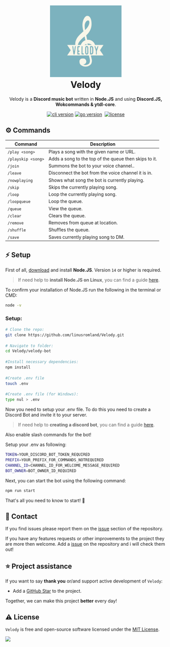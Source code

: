 <h1 align="center">
  <img src="assets/logo.jpeg" width="224px"/><br/>
  Velody
</h1>
<p align="center">Velody is a <b>Discord music bot</b> written in <b>Node.JS</b> and using <b>Discord.JS, Wokcommands & ytdl-core</b>.

<p align="center"><a href="https://github.com/linusromland/velody/releases" target="_blank"><img src="https://img.shields.io/badge/version-v0.1.3-blue?style=for-the-badge&logo=none" alt="cli version" /></a>&nbsp;<a href="https://nodejs.org/en/" target="_blank"><img src="https://img.shields.io/badge/Node.JS-14.17+-0?style=for-the-badge&logo=nodedotjs" alt="go version" /></a>&nbsp;
<a href="https://github.com/linusromland/Velody/blob/master/LICENSE"><img src="https://img.shields.io/badge/license-MIT-red?style=for-the-badge&logo=none" alt="license" /></a></p>

## ⚙️ Commands

| Command | Description |
| ------ | ---- |
| `/play <song>`| Plays a song with the given name or URL. |
| `/playskip <song>`| Adds a song to the top of the queue then skips to it. |
| `/join`| Summons the bot to your voice channel.. |
| `/leave`| Disconnect the bot from the voice channel it is in. |
| `/nowplaying`| Shows what song the bot is currently playing. |
| `/skip`| Skips the currently playing song. |
| `/loop`| Loop the currently playing song. |
| `/loopqueue`| Loop the queue. |
| `/queue`| View the queue.  |
| `/clear`| Clears the queue.  |
| `/remove`| Removes from queue at location.  |
| `/shuffle`| Shuffles the queue.  |
| `/save`| Saves currently playing song to DM. |

## ⚡️ Setup

First of all, [download](https://nodejs.org/en/) and install **Node.JS**. Version `14` or higher is required.

> If need help to **install Node.JS on Linux**, you can find a guide [here](https://www.digitalocean.com/community/tutorial_collections/how-to-install-node-js).

To confirm your installation of Node.JS run the following in the terminal or CMD:

```bash
node -v
```

### Setup:

```bash
# Clone the repo:
git clone https://github.com/linusromland/Velody.git

# Navigate to folder:
cd Velody/velody-bot

#Install necessary dependencies:
npm install

#Create .env file
touch .env

#Create .env file (for Windows):
type nul > .env
```

Now you need to setup your .env file. To do this you need to create a Discord Bot and invite it to your server.

> If need help to **creating a discord bot**, you can find a guide [here](https://dsharpplus.github.io/articles/basics/bot_account.html).

Also enable slash commands for the bot!

Setup your .env as following:

```bash
TOKEN=YOUR_DISCORD_BOT_TOKEN_REQUIRED
PREFIX=YOUR_PREFIX_FOR_COMMANDS_NOTREQUIRED
CHANNEL_ID=CHANNEL_ID_FOR_WELCOME_MESSAGE_REQUIRED
BOT_OWNER=BOT_OWNER_ID_REQUIRED
```

Next, you can start the bot using the following command:

```bash
npm run start
```

That's all you need to know to start! 🎉
## 📝 Contact

If you find issues please report them on the [issue](https://github.com/linusromland/Velody/issues) section of the repository.

If you have any features requests or other improvements to the project they are more then welcome. Add a [issue](https://github.com/linusromland/Velody/issues) on the repository and i will check them out!

## ⭐️ Project assistance

If you want to say **thank you** or/and support active development of `Velody`:

- Add a [GitHub Star](https://github.com/linusromland/velody) to the project.

Together, we can make this project **better** every day! 

## ⚠️ License

`Velody` is free and open-source software licensed under the [MIT License](https://github.com/linusromland/Velody/blob/master/LICENSE).

<a href="https://hits.seeyoufarm.com"><img src="https://hits.seeyoufarm.com/api/count/incr/badge.svg?url=https%3A%2F%2Fgithub.com%2Flinusromland%2FVelody&count_bg=%2379C83D&title_bg=%23555555&icon=&icon_color=%23E7E7E7&title=views&edge_flat=true"/></a>

